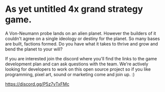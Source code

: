 # As yet untitled 4x grand strategy game.

A Von-Neumann probe lands on an alien planet. However the builders of it couldn't agree on a single ideology or destiny for the planet. So many bases are built, factions formed. Do you have what it takes to thrive and grow and bend the planet to your will?

If you are interested join the discord where you'll find the links to the game development plan and can ask questions with the team. We're actively looking for developers to work on this open source project so if you like programming, pixel art, sound or marketing come and join up. :)

https://discord.gg/P5z7vTxFMc
